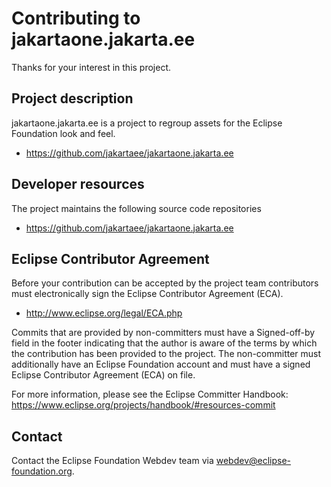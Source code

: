 # Contributing to jakartaone.jakarta.ee

Thanks for your interest in this project.

## Project description

jakartaone.jakarta.ee is a project to regroup assets for the Eclipse Foundation look and feel.

* https://github.com/jakartaee/jakartaone.jakarta.ee

## Developer resources

The project maintains the following source code repositories

* https://github.com/jakartaee/jakartaone.jakarta.ee

## Eclipse Contributor Agreement

Before your contribution can be accepted by the project team contributors must
electronically sign the Eclipse Contributor Agreement (ECA).

* http://www.eclipse.org/legal/ECA.php

Commits that are provided by non-committers must have a Signed-off-by field in
the footer indicating that the author is aware of the terms by which the
contribution has been provided to the project. The non-committer must
additionally have an Eclipse Foundation account and must have a signed Eclipse
Contributor Agreement (ECA) on file.

For more information, please see the Eclipse Committer Handbook:
https://www.eclipse.org/projects/handbook/#resources-commit

## Contact

Contact the Eclipse Foundation Webdev team via webdev@eclipse-foundation.org.
